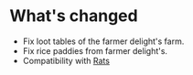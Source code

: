 # What's changed

+ Fix loot tables of the farmer delight's farm.
+ Fix rice paddies from farmer delight's.
+ Compatibility with [Rats](https://www.curseforge.com/minecraft/mc-mods/etched)
